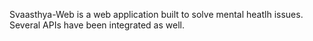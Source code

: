 Svaasthya-Web is a web application built to solve mental heatlh issues.
Several APIs have been integrated as well. 
